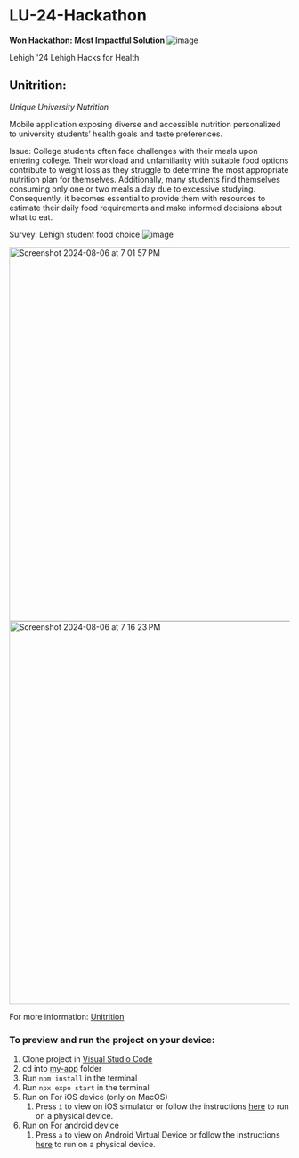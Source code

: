 # LU-24-Hackathon
<b>Won Hackathon: Most Impactful Solution</b>
![image](https://github.com/user-attachments/assets/da8c0c56-d277-4cab-b13d-4556fc3bd966)


Lehigh '24 Lehigh Hacks for Health

## Unitrition: 
<i>Unique University Nutrition</i>


Mobile application exposing diverse and accessible nutrition personalized to university students’ health goals and taste preferences.

Issue: College students often face challenges with their meals upon entering college. Their workload and unfamiliarity with suitable food options contribute to weight loss as they struggle to determine the most appropriate nutrition plan for themselves. Additionally, many students find themselves consuming only one or two meals a day due to excessive studying. Consequently, it becomes essential to provide them with resources to estimate their daily food requirements and make informed decisions about what to eat.

Survey: Lehigh student food choice
![image](https://github.com/user-attachments/assets/cabf5526-b3c0-4821-ae66-abe7ec2bed8e)


<img width="672" alt="Screenshot 2024-08-06 at 7 01 57 PM" src="https://github.com/user-attachments/assets/652d2cba-8494-4148-ba3a-b076a06712b0">
<img width="688" alt="Screenshot 2024-08-06 at 7 16 23 PM" src="https://github.com/user-attachments/assets/bd2463b4-b73f-4951-b716-795955e917ea">


 

For more information: [Unitrition](https://docs.google.com/presentation/d/1Q4IBlV40Of6KiYcHKlgQoK2dJUzxdnma31WIXz25mac/edit?usp=sharing)




### To preview and run the project on your device:

1. Clone project in <u>Visual Studio Code</u>
2. cd into <u>my-app</u> folder
3. Run `npm install` in the terminal
4. Run `npx expo start` in the terminal
5. Run on For iOS device (only on MacOS)
   1. Press `i` to view on iOS simulator or follow the instructions [here](https://docs.expo.dev/workflow/run-on-device/) to run on a physical device.
6. Run on For android device
   1. Press `a` to view on Android Virtual Device or follow the instructions [here](https://docs.expo.dev/workflow/run-on-device/) to run on a physical device.
